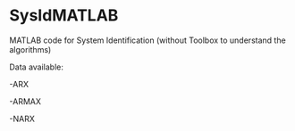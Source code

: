 # SysIdMATLAB
MATLAB code for System Identification (without Toolbox to understand the algorithms)

Data available:

-ARX

-ARMAX

-NARX
